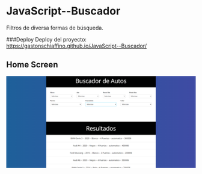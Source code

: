 # JavaScript--Buscador
Filtros de diversa formas de búsqueda.

###Deploy
Deploy del proyecto: https://gastonschiaffino.github.io/JavaScript--Buscador/

## Home Screen
![home](/css/assets/homescreen-buscador.png)
